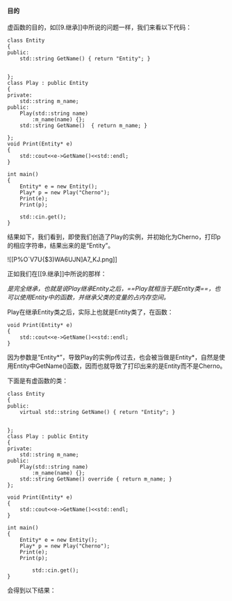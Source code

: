 #### 目的
虚函数的目的，如[[9.继承]]中所说的问题一样，我们来看以下代码：
```
class Entity 
{
public:
	std::string GetName() { return "Entity"; }
	

};
class Play : public Entity
{
private:
	std::string m_name;
public:
	Play(std::string name) 
		:m_name(name) {};
	std::string GetName()  { return m_name; }
	
};
void Print(Entity* e)
{
	std::cout<<e->GetName()<<std::endl;
}

int main()
{
	Entity* e = new Entity();
	Play* p = new Play("Cherno");
	Print(e);
	Print(p);
	
	std::cin.get();
}

```
结果如下，我们看到，即使我们创造了Play的实例，并初始化为Cherno，打印p的相应字符串，结果出来的是“Entity”。

![[P%O`V7U{$3)WA6UJN]A7_KJ.png]]

正如我们在[[9.继承]]中所说的那样：

*是完全继承，也就是说Play继承Entity之后，==Play就相当于是Entity类==，也可以使用Entity中的函数，并继承父类的变量的占内存空间。*

Play在继承Entity类之后，实际上也就是Entity类了，在函数：
```
void Print(Entity* e)
{
	std::cout<<e->GetName()<<std::endl;
}
```

因为参数是“Entity*”，导致Play的实例p传过去，也会被当做是Entity*，自然是使用Entity中GetName()函数，因而也就导致了打印出来的是Entity而不是Cherno。





下面是有虚函数的类：
```
class Entity 
{
public:
	virtual std::string GetName() { return "Entity"; }
	

};
class Play : public Entity
{
private:
	std::string m_name;
public:
	Play(std::string name) 
		:m_name(name) {};
	std::string GetName() override { return m_name; }
};

void Print(Entity* e)
{
	std::cout<<e->GetName()<<std::endl;
}

int main()
{
	Entity* e = new Entity();
	Play* p = new Play("Cherno");
	Print(e);
	Print(p);
	
		std::cin.get();
}
```
会得到以下结果：
